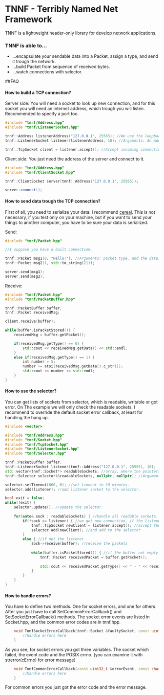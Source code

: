 TNNF - Terribly Named Net Framework
===================================

TNNF is a lightweight header-only library for develop network applications.

### TNNF is able to...

* ...encapsulate your sendable data into a Packet, assign a type, and send it trough the network.
* ...build Packet from sequence of received bytes.
* ...watch connections with selector.

##FAQ

#### How to build a TCP connection?

Server side:
You will need a socket to look up new connection, and for this socket you will need an internet address, which trough you will listen. Recommended to specify a port too.

```cpp
#include "tnnf/Address.hpp"
#include "tnnf/ListenerSocket.hpp"

tnnf::Address listenerAddress("127.0.0.1", 25565); //We use the loopback address.
tnnf::ListenerSocket listener(listenerAddress, 10); //Arguments: An Address and the queueLength.

tnnf::TcpSocket client = listener.accept(); //Accept incoming connection.
```

Client side:
You just need the address of the server and connect to it.

```cpp
#include "tnnf/Address.hpp"
#include "tnnf/ClientSocket.hpp"

tnnf::ClientSocket server(tnnf::Address("127.0.0.1", 25565));

server.connect();
```

#### How to send data trough the TCP connection?

First of all, you need to serialize your data. I recommend [cereal](http://uscilab.github.io/cereal/).
This is not necessary, if you test only on your machine, but if you want to send your things to another computer, you have to be sure your data is serialized.

Send:

```cpp
#include "tnnf/Packet.hpp"

//I suppose you have a built connection.

tnnf::Packet msg1(0, "Hello!"); //Arguments: packet type, and the data.
tnnf::Packet msg2(1, std::to_string(21));

server.send(msg1);
server.send(msg2);
```

Receive:
```cpp
#include "tnnf/Packet.hpp"
#include "tnnf/PacketBuffer.hpp"

tnnf::PacketBuffer buffer;
tnnf::Packet receivedMsg;

client.receive(buffer);

while(buffer.isPacketStored()) {
	receivedMsg = buffer.getPacket();

	if(receivedMsg.getType() == 0) {
		std::cout << receivedMsg.getData() << std::endl;
	}
	else if(receivedMsg.getType() == 1) {
		int number = 5;
		number += atoi(receivedMsg.getData().c_str());
		std::cout << number << std::endl;
	}
}
```

#### How to use the selector?

You can get lists of sockets from selector, which is readable, writable or got error. On The example we will only check the readable sockets. I recommend to override the default socket error callback, at least for handling the hang up.

```cpp
#include <vector>

#include "tnnf/Address.hpp"
#include "tnnf/Socket.hpp"
#include "tnnf/TcpSocket.hpp"
#include "tnnf/ListenerSocket.hpp"
#include "tnnf/Selector.hpp"

tnnf::PacketBuffer buffer;
tnnf::ListenerSocket listener(tnnf::Address("127.0.0.1", 25565), 10);
std::vector<tnnf::Socket*> readableSockets; //array, where the pointers to readable socket will be stored.
tnnf::Selector selector(&readableSockets, nullptr, nullptr); //Arguments: readable array, writable array, faulty array

selector.setTimeout(600, 0); //set timeout to 10 minutes.
selector.add(listener); //add listener socket to the selector.

bool exit = false;
while(!exit) {
	selector.update(); //update the selector.
	
	for(auto& sock : readableSockets) { //handle all readable sockets.
		if(*sock == listener) {	//we got new connection, if the listener socket is readable
			tnnf::TcpSocket newClient = listener.accept(); //accept the new client
			selector.add(newClient); //and add to the selector		
		}
		else { //if not the listener
			sock->receive(buffer); //receive the packets
		
			while(buffer.isPacketStored()) { //if the buffer not empty
				tnnf::Packet receivedPacket = buffer.getPacket(); 
				
				std::cout << receivedPacket.getType() << " - " << receivedPacket.getData() << std::endl;		
			}		
		}
	}
}
```

#### How to handle errors?

You have to define two methods. One for socket errors, and one for others. After you just have to call SetCommonErrorCallback() and SetSocketErrorCallback() methods.
The socket error events are listed in Socket.hpp, and the common error codes are in tnnf.hpp.

```cpp
	void TnnfSocketErrorCallback(tnnf::Socket &faultySocket, const uint32_t &errorEvent, int &cErrno) {
		//handle errors here
	}
```
As you see, for socket errors you got three variables. The socket which failed, the event code and the POSIX errno. (you can examine it with strerror(cErrno) for error message)

```cpp
	void TnnfCommonErrorCallback(const uint32_t &errorEvent, const char* errorMessage) {
		//handle errors here
	}
```
For common errors you just got the error code and the error message.

